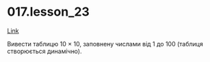 # 017.lesson_23

[Link](https://witnesstime.github.io/FrontEndPro_Kolesnikov_HWs/017.lesson_23/index.html)

Вивести таблицю 10 × 10, заповнену числами від 1 до 100 (таблиця створюється динамічно).